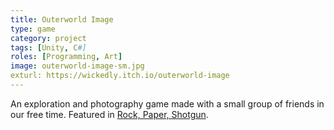 ```yaml
---
title: Outerworld Image
type: game
category: project
tags: [Unity, C#]
roles: [Programming, Art]
image: outerworld-image-sm.jpg
exturl: https://wickedly.itch.io/outerworld-image
---
```

An exploration and photography game made with a small group of friends in our free time. Featured in [Rock, Paper, Shotgun](https://www.rockpapershotgun.com/2016/08/13/best-free-games-of-the-week-28/).